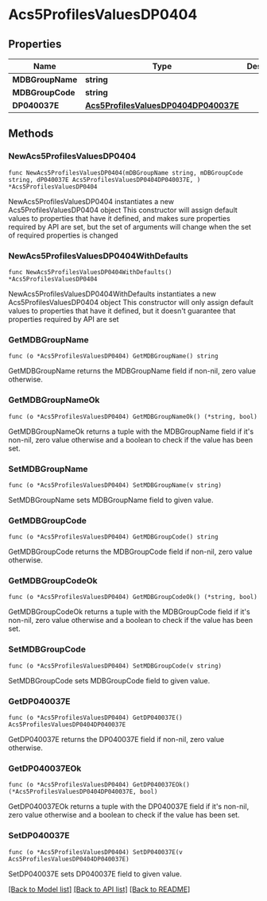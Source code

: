 # Acs5ProfilesValuesDP0404

## Properties

Name | Type | Description | Notes
------------ | ------------- | ------------- | -------------
**MDBGroupName** | **string** |  | 
**MDBGroupCode** | **string** |  | 
**DP040037E** | [**Acs5ProfilesValuesDP0404DP040037E**](Acs5ProfilesValuesDP0404DP040037E.md) |  | 

## Methods

### NewAcs5ProfilesValuesDP0404

`func NewAcs5ProfilesValuesDP0404(mDBGroupName string, mDBGroupCode string, dP040037E Acs5ProfilesValuesDP0404DP040037E, ) *Acs5ProfilesValuesDP0404`

NewAcs5ProfilesValuesDP0404 instantiates a new Acs5ProfilesValuesDP0404 object
This constructor will assign default values to properties that have it defined,
and makes sure properties required by API are set, but the set of arguments
will change when the set of required properties is changed

### NewAcs5ProfilesValuesDP0404WithDefaults

`func NewAcs5ProfilesValuesDP0404WithDefaults() *Acs5ProfilesValuesDP0404`

NewAcs5ProfilesValuesDP0404WithDefaults instantiates a new Acs5ProfilesValuesDP0404 object
This constructor will only assign default values to properties that have it defined,
but it doesn't guarantee that properties required by API are set

### GetMDBGroupName

`func (o *Acs5ProfilesValuesDP0404) GetMDBGroupName() string`

GetMDBGroupName returns the MDBGroupName field if non-nil, zero value otherwise.

### GetMDBGroupNameOk

`func (o *Acs5ProfilesValuesDP0404) GetMDBGroupNameOk() (*string, bool)`

GetMDBGroupNameOk returns a tuple with the MDBGroupName field if it's non-nil, zero value otherwise
and a boolean to check if the value has been set.

### SetMDBGroupName

`func (o *Acs5ProfilesValuesDP0404) SetMDBGroupName(v string)`

SetMDBGroupName sets MDBGroupName field to given value.


### GetMDBGroupCode

`func (o *Acs5ProfilesValuesDP0404) GetMDBGroupCode() string`

GetMDBGroupCode returns the MDBGroupCode field if non-nil, zero value otherwise.

### GetMDBGroupCodeOk

`func (o *Acs5ProfilesValuesDP0404) GetMDBGroupCodeOk() (*string, bool)`

GetMDBGroupCodeOk returns a tuple with the MDBGroupCode field if it's non-nil, zero value otherwise
and a boolean to check if the value has been set.

### SetMDBGroupCode

`func (o *Acs5ProfilesValuesDP0404) SetMDBGroupCode(v string)`

SetMDBGroupCode sets MDBGroupCode field to given value.


### GetDP040037E

`func (o *Acs5ProfilesValuesDP0404) GetDP040037E() Acs5ProfilesValuesDP0404DP040037E`

GetDP040037E returns the DP040037E field if non-nil, zero value otherwise.

### GetDP040037EOk

`func (o *Acs5ProfilesValuesDP0404) GetDP040037EOk() (*Acs5ProfilesValuesDP0404DP040037E, bool)`

GetDP040037EOk returns a tuple with the DP040037E field if it's non-nil, zero value otherwise
and a boolean to check if the value has been set.

### SetDP040037E

`func (o *Acs5ProfilesValuesDP0404) SetDP040037E(v Acs5ProfilesValuesDP0404DP040037E)`

SetDP040037E sets DP040037E field to given value.



[[Back to Model list]](../README.md#documentation-for-models) [[Back to API list]](../README.md#documentation-for-api-endpoints) [[Back to README]](../README.md)


